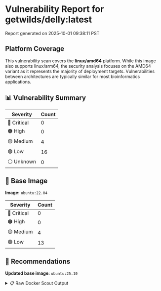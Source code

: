 # Vulnerability Report for getwilds/delly:latest

Report generated on 2025-10-01 09:38:11 PST

## Platform Coverage

This vulnerability scan covers the **linux/amd64** platform. While this image also supports linux/arm64, the security analysis focuses on the AMD64 variant as it represents the majority of deployment targets. Vulnerabilities between architectures are typically similar for most bioinformatics applications.

## 📊 Vulnerability Summary

| Severity | Count |
|----------|-------|
| 🔴 Critical | 0 |
| 🟠 High | 0 |
| 🟡 Medium | 4 |
| 🟢 Low | 16 |
| ⚪ Unknown | 0 |

## 🐳 Base Image

**Image:** `ubuntu:22.04`

| Severity | Count |
|----------|-------|
| 🔴 Critical | 0 |
| 🟠 High | 0 |
| 🟡 Medium | 4 |
| 🟢 Low | 13 |

## 🔄 Recommendations

**Updated base image:** `ubuntu:25.10`

<details>
<summary>📋 Raw Docker Scout Output</summary>

```text
Target             │  getwilds/delly:latest  │    0C     0H     4M    16L   
    digest           │  ef8bc05c9915                   │                              
  Base image         │  ubuntu:22.04                   │    0C     0H     4M    13L   
  Updated base image │  ubuntu:25.10                   │    0C     0H     0M     0L   
                     │                                 │                  -4    -13   

What's next:
    View vulnerabilities → docker scout cves getwilds/delly:latest
    View base image update recommendations → docker scout recommendations getwilds/delly:latest
    Include policy results in your quickview by supplying an organization → docker scout quickview getwilds/delly:latest --org <organization>
```
</details>
